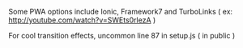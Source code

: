 


Some PWA options include Ionic, Framework7 and TurboLinks
 ( ex: http://youtube.com/watch?v=SWEts0rlezA )



For cool transition effects, uncommon line 87 in setup.js ( in public )
